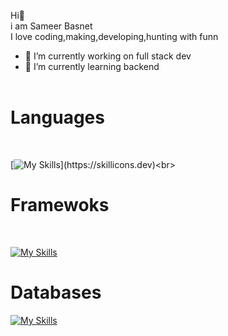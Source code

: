 Hi👋<br>
i am Sameer Basnet<br>
I love coding,making,developing,hunting with funn<br>



- 🔭 I’m currently working on full stack dev
- 🌱 I’m currently learning backend
<br><br>
<h1>Languages</h1><br>

[![My Skills](https://skillicons.dev/icons?i=js,ts,html,css,python,c,cpp,)](https://skillicons.dev)<br>
<h1>Framewoks</h1><br>

[![My Skills](https://skillicons.dev/icons?i=react,nodejs,express,bootstrap,tailwind,&perline=5)](https://skillicons.dev)

<h1>Databases</h1>

[![My Skills](https://skillicons.dev/icons?i=mongodb,mysql,&perline=3)](https://skillicons.dev)
